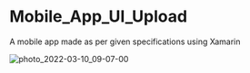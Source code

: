 # Mobile_App_UI_Upload
A mobile app made as per given specifications using Xamarin

![photo_2022-03-10_09-07-00](https://user-images.githubusercontent.com/96824788/157583932-60e2ac8a-231a-4f4a-a6e1-f7557dcebad4.jpg)
